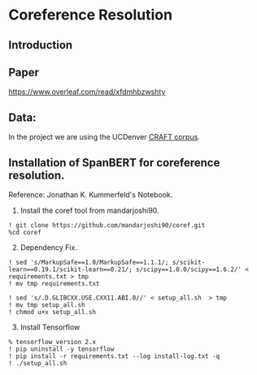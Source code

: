 # Coreference Resolution

## Introduction

## Paper
https://www.overleaf.com/read/xfdmhbzwshty


## Data:
In the project we are using the UCDenver [CRAFT corpus](https://github.com/UCDenver-ccp/craft-shared-tasks).


## Installation of SpanBERT for coreference resolution.

Reference: Jonathan K. Kummerfeld's Notebook. 

1. Install the coref tool from mandarjoshi90.
```
! git clone https://github.com/mandarjoshi90/coref.git
%cd coref
```

2. Dependency Fix.
```
! sed 's/MarkupSafe==1.0/MarkupSafe==1.1.1/; s/scikit-learn==0.19.1/scikit-learn==0.21/; s/scipy==1.0.0/scipy==1.6.2/' < requirements.txt > tmp
! mv tmp requirements.txt

! sed 's/.D.GLIBCXX.USE.CXX11.ABI.0//' < setup_all.sh  > tmp
! mv tmp setup_all.sh 
! chmod u+x setup_all.sh 
```

3. Install Tensorflow 
```
% tensorflow_version 2.x
! pip uninstall -y tensorflow
! pip install -r requirements.txt --log install-log.txt -q
! ./setup_all.sh
```
